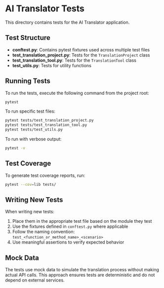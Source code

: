 # AI Translator Tests

This directory contains tests for the AI Translator application.

## Test Structure

-   **conftest.py**: Contains pytest fixtures used across multiple test files
-   **test_translation_project.py**: Tests for the `TranslationProject` class
-   **test_translation_tool.py**: Tests for the `TranslationTool` class
-   **test_utils.py**: Tests for utility functions

## Running Tests

To run the tests, execute the following command from the project root:

```bash
pytest
```

To run specific test files:

```bash
pytest tests/test_translation_project.py
pytest tests/test_translation_tool.py
pytest tests/test_utils.py
```

To run with verbose output:

```bash
pytest -v
```

## Test Coverage

To generate test coverage reports, run:

```bash
pytest --cov=lib tests/
```

## Writing New Tests

When writing new tests:

1. Place them in the appropriate test file based on the module they test
2. Use the fixtures defined in `conftest.py` where applicable
3. Follow the naming convention: `test_<function_or_method_name>_<scenario>`
4. Use meaningful assertions to verify expected behavior

## Mock Data

The tests use mock data to simulate the translation process without making actual API calls.
This approach ensures tests are deterministic and do not depend on external services.
